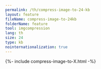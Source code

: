 ```yaml
---
permalink: /th/compress-image-to-24-kb
layout: feature
fileName: compress-image-to-24kb
folderName: feature
tool: imgcompression
lang: th
size: 24
type: kb
nointernationalization: true
---
```

{%- include compress-image-to-X.html -%}       
